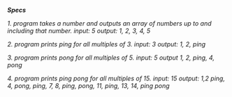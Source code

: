 **_Specs_**

*_1. program takes a number and outputs an array of numbers up to and including that number.  input: 5 output: 1, 2, 3, 4, 5_*

*_2. program prints ping for all multiples of 3.  input: 3 output: 1, 2, ping_*

*_3. program prints pong for all multiples of 5.  input: 5 output 1, 2, ping, 4, pong_*

*_4. program prints ping pong for all multiples of 15.  input: 15 output: 1,2 ping, 4, pong, ping, 7, 8, ping, pong, 11, ping, 13, 14, ping pong_*
